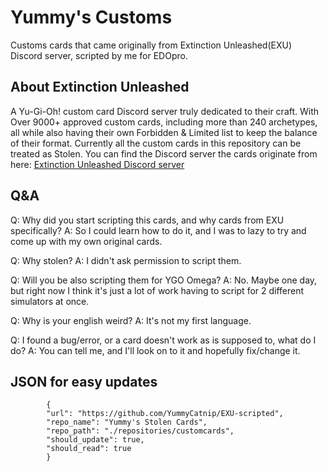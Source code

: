 # Yummy's Customs

Customs cards that came originally from Extinction Unleashed(EXU) Discord server, scripted by me for EDOpro.

## About Extinction Unleashed

A Yu-Gi-Oh! custom card Discord server truly dedicated to their craft.
With Over 9000+ approved custom cards, including more than 240 archetypes, all while also having their own Forbidden & Limited list to keep the balance of their format.
Currently all the custom cards in this repository can be treated as Stolen.
You can find the Discord server the cards originate from here:
[Extinction Unleashed Discord server](https://discord.gg/extinctionunleashed)

## Q&A

Q: Why did you start scripting this cards, and why cards from EXU specifically?
A: So I could learn how to do it, and I was to lazy to try and come up with my own original cards.

Q: Why stolen?
A: I didn't ask permission to script them.

Q: Will you be also scripting them for YGO Omega?
A: No. Maybe one day, but right now I think it's just a lot of work having to script for 2 different simulators at once.

Q: Why is your english weird?
A: It's not my first language.

Q: I found a bug/error, or a card doesn't work as is supposed to, what do I do?
A: You can tell me, and I'll look on to it and hopefully fix/change it.

## JSON for easy updates
```
		{
		"url": "https://github.com/YummyCatnip/EXU-scripted",
		"repo_name": "Yummy's Stolen Cards",
		"repo_path": "./repositories/customcards",
		"should_update": true,
		"should_read": true
		}
```

